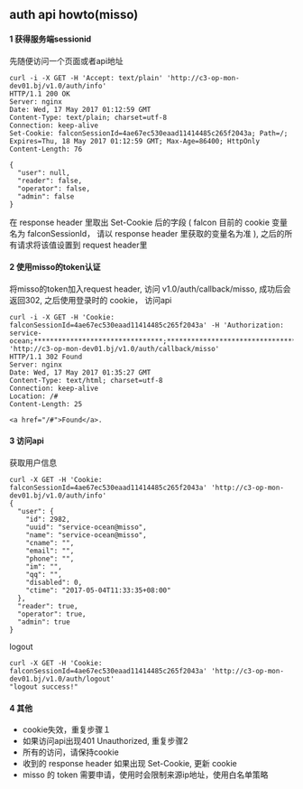 ## auth api howto(misso)


#### 1 获得服务端sessionid

先随便访问一个页面或者api地址

```
curl -i -X GET -H 'Accept: text/plain' 'http://c3-op-mon-dev01.bj/v1.0/auth/info'
HTTP/1.1 200 OK
Server: nginx
Date: Wed, 17 May 2017 01:12:59 GMT
Content-Type: text/plain; charset=utf-8
Connection: keep-alive
Set-Cookie: falconSessionId=4ae67ec530eaad11414485c265f2043a; Path=/; Expires=Thu, 18 May 2017 01:12:59 GMT; Max-Age=86400; HttpOnly
Content-Length: 76

{
  "user": null,
  "reader": false,
  "operator": false,
  "admin": false
}
```

在 response header 里取出 Set-Cookie 后的字段 ( falcon 目前的 cookie 变量名为 falconSessionId， 请以 response header 里获取的变量名为准 ), 之后的所有请求将该值设置到 request header里


#### 2 使用misso的token认证

将misso的token加入request header, 访问 v1.0/auth/callback/misso, 成功后会返回302, 之后使用登录时的 cookie， 访问api

```
curl -i -X GET -H 'Cookie: falconSessionId=4ae67ec530eaad11414485c265f2043a' -H 'Authorization: service-ocean;********************************;********************************' 'http://c3-op-mon-dev01.bj/v1.0/auth/callback/misso'
HTTP/1.1 302 Found
Server: nginx
Date: Wed, 17 May 2017 01:35:27 GMT
Content-Type: text/html; charset=utf-8
Connection: keep-alive
Location: /#
Content-Length: 25

<a href="/#">Found</a>.
```

#### 3 访问api

获取用户信息

```
curl -X GET -H 'Cookie: falconSessionId=4ae67ec530eaad11414485c265f2043a' 'http://c3-op-mon-dev01.bj/v1.0/auth/info'
{
  "user": {
    "id": 2982,
    "uuid": "service-ocean@misso",
    "name": "service-ocean@misso",
    "cname": "",
    "email": "",
    "phone": "",
    "im": "",
    "qq": "",
    "disabled": 0,
    "ctime": "2017-05-04T11:33:35+08:00"
  },
  "reader": true,
  "operator": true,
  "admin": true
}
```

logout

```
curl -X GET -H 'Cookie: falconSessionId=4ae67ec530eaad11414485c265f2043a' 'http://c3-op-mon-dev01.bj/v1.0/auth/logout'
"logout success!"
```

#### 4 其他

- cookie失效，重复步骤１
- 如果访问api出现401 Unauthorized, 重复步骤2
- 所有的访问，请保持cookie
- 收到的 response header 如果出现 Set-Cookie, 更新 cookie
- misso 的 token 需要申请，使用时会限制来源ip地址，使用白名单策略

